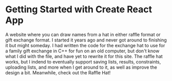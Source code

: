 # Getting Started with Create React App

A website where you can draw names from a hat in either raffle format or gift exchange format. I started it years ago and never got around to finishing it but might someday. I had written the code for the exchange hat to use for a family gift exchange in C++ for fun on an old computer, but don't know what I did with the file, and have yet to rewrite it for this site. The raffle hat works, but I indend to eventually support saving lists, results, constraints, uploading lists, and more when I get around to it, as well as improve the design a bit. Meanwhile, check out the Raffle Hat!
